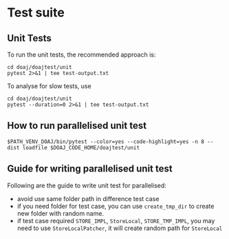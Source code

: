 # Test suite

## Unit Tests

To run the unit tests, the recommended approach is:

```
cd doaj/doajtest/unit
pytest 2>&1 | tee test-output.txt
```

To analyse for slow tests, use

```
cd doaj/doajtest/unit
pytest --duration=0 2>&1 | tee test-output.txt
```

How to run parallelised unit test
-------------------------------------
```shell
$PATH_VENV_DOAJ/bin/pytest --color=yes --code-highlight=yes -n 8 --dist loadfile $DOAJ_CODE_HOME/doajtest/unit
```


Guide for writing parallelised unit test 
---------
Following are the guide to write unit test for parallelised:
* avoid use same folder path in difference test case
* if you need folder for test case, you can use `create_tmp_dir` to create new folder with random name.
* if test case required `STORE_IMPL`, `StoreLocal`, `STORE_TMP_IMPL`, you may need to use `StoreLocalPatcher`, it will create random path for `StoreLocal`
